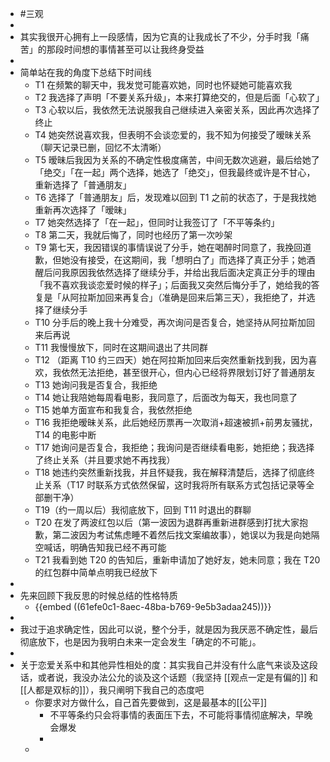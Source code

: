 - #三观
-
- 其实我很开心拥有上一段感情，因为它真的让我成长了不少，分手时我「痛苦」的那段时间想的事情甚至可以让我终身受益
-
- 简单站在我的角度下总结下时间线
	- T1 在频繁的聊天中，我发觉可能喜欢她，同时也怀疑她可能喜欢我
	- T2 我选择了声明「不要关系升级」，本来打算绝交的，但是后面「心软了」
	- T3 心软以后，我依然无法说服我自己继续进入亲密关系，因此再次选择了终止
	- T4 她突然说喜欢我，但表明不会谈恋爱的，我不知为何接受了暧昧关系（聊天记录已删，回忆不太清晰）
	- T5 暧昧后我因为关系的不确定性极度痛苦，中间无数次逃避，最后给她了「绝交」「在一起」两个选择，她选了「绝交」，但我最终或许是不甘心，重新选择了「普通朋友」
	- T6 选择了「普通朋友」后，发现难以回到 T1 之前的状态了，于是我找她重新再次选择了「暧昧」
	- T7 她突然选择了「在一起」，但同时让我签订了「不平等条约」
	- T8 第二天，我就后悔了，同时也经历了第一次吵架
	- T9 第七天，我因错误的事情误说了分手，她在喝醉时同意了，我挽回道歉，但她没有接受，在这期间，我「想明白了」而选择了真正分手；她酒醒后问我原因我依然选择了继续分手，并给出我后面决定真正分手的理由「我不喜欢我谈恋爱时候的样子」；后面我又突然后悔分手了，她给我的答复是「从阿拉斯加回来再复合」（准确是回来后第三天），我拒绝了，并选择了继续分手
	- T10 分手后的晚上我十分难受，再次询问是否复合，她坚持从阿拉斯加回来后再说
	- T11 我慢慢放下，同时在这期间退出了共同群
	- T12 （距离 T10 约三四天）她在阿拉斯加回来后突然重新找到我，因为喜欢，我依然无法拒绝，甚至很开心，但内心已经将界限划订好了普通朋友
	- T13 她询问我是否复合，我拒绝
	- T14 她让我陪她每周看电影，我同意了，后面改为每天，我也同意了
	- T15 她单方面宣布和我复合，我依然拒绝
	- T16 我拒绝暧昧关系，此后她经历票再一次取消+超速被抓+前男友骚扰，T14 的电影中断
	- T17 她询问是否复合，我拒绝；我询问是否继续看电影，她拒绝；我选择了终止关系（并且要求她不再找我）
	- T18 她违约突然重新找我，并且怀疑我，我在解释清楚后，选择了彻底终止关系（T17 时联系方式依然保留，这时我将所有联系方式包括记录等全部删干净）
	- T19（约一周以后）我彻底放下，回到 T11 时退出的群聊
	- T20 在发了两波红包以后（第一波因为退群再重新进群感到打扰大家抱歉，第二波因为考试焦虑睡不着然后找文案编故事），她误以为我是向她隔空喊话，明确告知我已经不再可能
	- T21 我看到她 T20 的告知后，重新申请加了她好友，她未同意；我在 T20 的红包群中简单点明我已经放下
-
- 先来回顾下我反思的时候总结的性格特质
	- {{embed ((61efe0c1-8aec-48ba-b769-9e5b3adaa245))}}
-
- 我过于追求确定性，因此可以说，整个分手，就是因为我厌恶不确定性，最后彻底放下，也是因为我明白未来一定会发生「确定的不可能」。
-
- 关于恋爱关系中和其他异性相处的度：其实我自己并没有什么底气来谈及这段话，或者说，我没办法公允的谈及这个话题（我坚持 [[观点一定是有偏的]] 和 [[人都是双标的]]），我只阐明下我自己的态度吧
	- 你要求对方做什么，自己首先要做到，这是最基本的[[公平]]
		- 不平等条约只会将事情的表面压下去，不可能将事情彻底解决，早晚会爆发
		-
	-